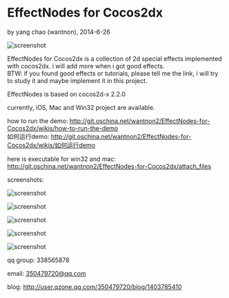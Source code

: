 EffectNodes for Cocos2dx
==========
by yang chao (wantnon), 2014-6-26  
  
![screenshot](http://git.oschina.net/wantnon2/EffectNodes-for-Cocos2dx/raw/master/demos/allDemos_proj/proj.ios/Icon-144.png)    
  
EffectNodes for Cocos2dx is a collection of 2d special effects implemented with cocos2dx. i will add more when i got good effects.  
BTW: if you found good effects or tutorials, please tell me the link, i will try to study it and maybe implement it in this project.  
  
EffectNodes is based on cocos2d-x 2.2.0   
   
currently, iOS, Mac and Win32 project are available.  
  
how to run the demo: http://git.oschina.net/wantnon2/EffectNodes-for-Cocos2dx/wikis/how-to-run-the-demo  
如何运行demo: http://git.oschina.net/wantnon2/EffectNodes-for-Cocos2dx/wikis/如何运行demo  
  
here is executable for win32 and mac: http://git.oschina.net/wantnon2/EffectNodes-for-Cocos2dx/attach_files  
  
screenshots:  
  
![screenshot](http://git.oschina.net/wantnon2/EffectNodes-for-Cocos2dx/raw/master/resource/screenshots/frontPage.png)  
  
![screenshot](http://git.oschina.net/wantnon2/EffectNodes-for-Cocos2dx/raw/master/resource/screenshots/lightningBolt.png)   
  
![screenshot](http://git.oschina.net/wantnon2/EffectNodes-for-Cocos2dx/raw/master/resource/screenshots/break.png)      
    
![screenshot](http://git.oschina.net/wantnon2/EffectNodes-for-Cocos2dx/raw/master/resource/screenshots/normalMapped.png)    
  
![screenshot](http://git.oschina.net/wantnon2/EffectNodes-for-Cocos2dx/raw/master/resource/screenshots/2DSoftShadow.png)    
  
qq group: 338565878   
  
email: 350479720@qq.com  
  
blog: http://user.qzone.qq.com/350479720/blog/1403785410  
  